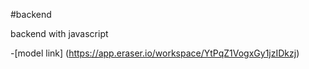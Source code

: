 #backend 

backend with javascript

-[model link] (https://app.eraser.io/workspace/YtPqZ1VogxGy1jzIDkzj)